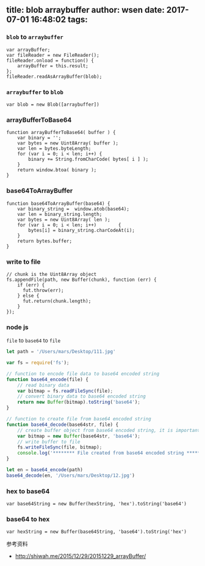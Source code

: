 title: blob arraybuffer
author: wsen
date: 2017-07-01 16:48:02
tags:
---
### `blob` to `arraybuffer`
```
var arrayBuffer;
var fileReader = new FileReader();
fileReader.onload = function() {
    arrayBuffer = this.result;
};
fileReader.readAsArrayBuffer(blob);
```

### `arraybuffer` to `blob`
```
var blob = new Blob([arraybuffer])
```

### arrayBufferToBase64
```
function arrayBufferToBase64( buffer ) {
    var binary = '';
    var bytes = new Uint8Array( buffer );
    var len = bytes.byteLength;
    for (var i = 0; i < len; i++) {
        binary += String.fromCharCode( bytes[ i ] );
    }
    return window.btoa( binary );
}
```

### base64ToArrayBuffer
```
function base64ToArrayBuffer(base64) {
    var binary_string =  window.atob(base64);
    var len = binary_string.length;
    var bytes = new Uint8Array( len );
    for (var i = 0; i < len; i++)        {
        bytes[i] = binary_string.charCodeAt(i);
    }
    return bytes.buffer;
}
```

### write to file
```
// chunk is the Uint8Array object
fs.appendFile(path, new Buffer(chunk), function (err) {
    if (err) {
      fut.throw(err);
    } else {
      fut.return(chunk.length);
    }
});
```


### node js
`file` to `base64` to `file`

```javascript
let path = '/Users/mars/Desktop/111.jpg'

var fs = require('fs');

// function to encode file data to base64 encoded string
function base64_encode(file) {
    // read binary data
    var bitmap = fs.readFileSync(file);
    // convert binary data to base64 encoded string
    return new Buffer(bitmap).toString('base64');
}

// function to create file from base64 encoded string
function base64_decode(base64str, file) {
    // create buffer object from base64 encoded string, it is important to tell the constructor that the string is base64 encoded
    var bitmap = new Buffer(base64str, 'base64');
    // write buffer to file
    fs.writeFileSync(file, bitmap);
    console.log('******** File created from base64 encoded string ********');
}

let en = base64_encode(path)
base64_decode(en, '/Users/mars/Desktop/12.jpg')
```

### hex to base64
```
var base64String = new Buffer(hexString, 'hex').toString('base64')
```

### base64 to hex
```
var hexString = new Buffer(base64String, 'base64').toString('hex')
```

参考资料
* http://shiwah.me/2015/12/29/20151229_arrayBuffer/